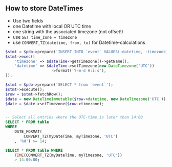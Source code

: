 
## How to store DateTimes

* Use two fields<!-- .element: class="fragment" -->
* one Datetime with local OR UTC time<!-- .element: class="fragment" -->
* one string with the associated timezone (not offset!)<!-- .element: class="fragment" -->
* use ```SET time_zone = timezone``` <!-- .element: class="fragment" -->
* use ```CONVERT_TZ(datetime, from, to)``` for Datetime-calculations<!-- .element: class="fragment" -->




```php
$stmt = $pdo->prepare('INSERT INTO `event` VALUES(:datetime, :timezone)');
$stmt->exec([
    'timezone' => $dateTime->getTimezone()->getName(),
    'datetime' => $dateTime->setTimezone(new DateTimezone('UTC'))
                    ->format('Y-m-d H:i:s'),
]);
```



```php
$stmt = $pdo->prepare('SELECT * from `event`');
$stmt->execute();
$row = $stmt->fetchRow();
$date = new DateTimeImmutable($row->datetime, new DateTimezone('UTC'));
$date = $date->setTimezone($row->timezone);
```


```sql

-- Select all entries where the UTC-time is later than 14:00
SELECT * FROM table
WHERE
    DATE_FORMAT(
        CONVERT_TZ(myDateTime, myTimezone, 'UTC')
    , '%H') >= 14;

SELECT * FROM table WHERE
    TIME(CONVERT_TZ(myDateTime, myTimezone, 'UTC'))
    > 14:00:00;
```
